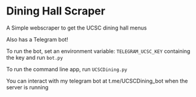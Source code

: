 # Dining Hall Scraper

A Simple webscraper to get the UCSC dining hall menus

Also has a Telegram bot!

To run the bot, set an environment variable: `TELEGRAM_UCSC_KEY` containing the key and run `bot.py`

To run the command line app, run `UCSCDining.py`

You can interact with my telegram bot at t.me/UCSCDining_bot when the server is running
